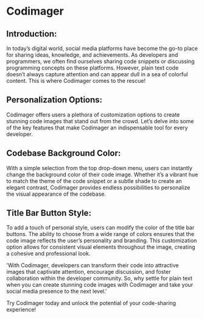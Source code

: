 # Codimager
## Introduction: 
In today’s digital world, social media platforms have become the go-to place for sharing ideas, knowledge, and achievements. As developers and programmers, we often find ourselves sharing code snippets or discussing programming concepts on these platforms. However, plain text code doesn’t always capture attention and can appear dull in a sea of colorful content. This is where Codimager comes to the rescue!

## Personalization Options: 
Codimager offers users a plethora of customization options to create stunning code images that stand out from the crowd. Let’s delve into some of the key features that make Codimager an indispensable tool for every developer.

## Codebase Background Color: 
With a simple selection from the top drop-down menu, users can instantly change the background color of their code image. Whether it’s a vibrant hue to match the theme of the code snippet or a subtle shade to create an elegant contrast, Codimager provides endless possibilities to personalize the visual appearance of the codebase.

## Title Bar Button Style: 
To add a touch of personal style, users can modify the color of the title bar buttons. The ability to choose from a wide range of colors ensures that the code image reflects the user’s personality and branding. This customization option allows for consistent visual elements throughout the image, creating a cohesive and professional look.

'With Codimager, developers can transform their code into attractive images that captivate attention, encourage discussion, and foster collaboration within the developer community. So, why settle for plain text when you can create stunning code images with Codimager and take your social media presence to the next level.'

Try Codimager today and unlock the potential of your code-sharing experience!


